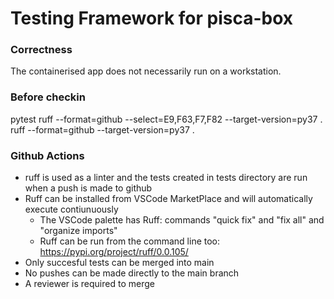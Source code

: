 # Testing Framework for pisca-box

### Correctness

The containerised app does not necessarily run on a workstation.


### Before checkin
pytest
ruff --format=github --select=E9,F63,F7,F82 --target-version=py37 .
ruff --format=github --target-version=py37 .

### Github Actions
- ruff is used as a linter and the tests created in tests directory are run when a push is made to github
- Ruff can be installed from VSCode MarketPlace and will automatically execute contiunuously
  - The VSCode palette has Ruff: commands "quick fix" and "fix all" and "organize imports"
  - Ruff can be run from the command line too: https://pypi.org/project/ruff/0.0.105/ 
- Only succesful tests can be merged into main
- No pushes can be made directly to the main branch
- A reviewer is required to merge